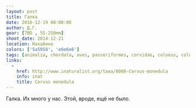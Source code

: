 ```yaml
---
layout: post
title: Галка
date: 2016-12-19 00:00:00
author: Д.Г.
gear: [70D , 55-250mm]
shoot_date: 2014-12-21
location: Нахабино
colors: ['5a5958', 'e6e6e6']
tags: [animalia, chordata, aves, passeriformes, corvidae, coloeus, coloeus monedula]
links:
  -
    href: http://www.inaturalist.org/taxa/8000-Corvus-monedula
    info: inat
    title: Corvus monedula
---
```


Галка. Их много у нас. Этой, вроде, ещё не было.
